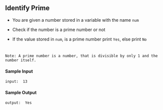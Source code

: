 ## **Identify Prime**

- You are given a number stored in a variable with the name `num`

- Check if the number is a prime number or not

- If the value stored in `num`, is a prime number print `Yes`, else print `No`

#
    Note: A prime number is a number, that is divisible by only 1 and the number itself.

#### **Sample Input**
    input:  13

#### **Sample Output**
    output:  Yes
